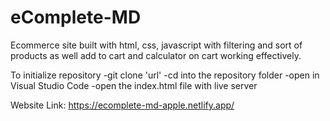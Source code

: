 # eComplete-MD
Ecommerce site built with html, css, javascript with filtering and sort of products as well add to cart and calculator on cart working effectively.

To initialize repository 
-git clone 'url'
-cd into the repository folder 
-open in Visual Studio Code 
-open the index.html file with live server

Website Link: https://ecomplete-md-apple.netlify.app/
